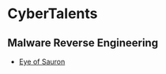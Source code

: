# CyberTalents
## Malware Reverse Engineering

- [Eye of Sauron](/ctf-writeups/CyberTalents/Malware_Reverse_Engineering/Eye_of_Sauron)


